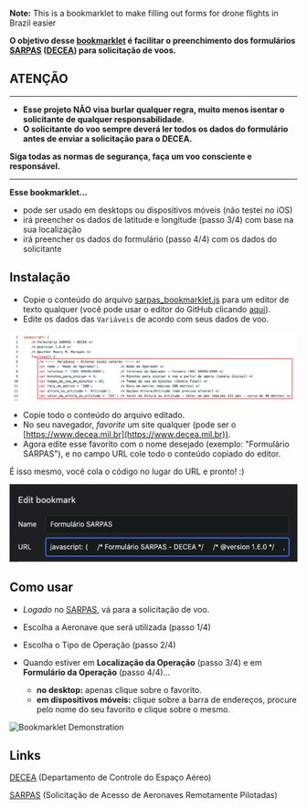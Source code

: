 **Note:** This is a bookmarklet to make filling out forms for drone flights in Brazil easier

**O objetivo desse [bookmarklet](https://pt.wikipedia.org/wiki/Bookmarklet) é facilitar o preenchimento dos formulários [SARPAS](https://servicos.decea.mil.br/sarpas) ([DECEA](https://www.decea.mil.br)) para solicitação de voos.**

## ATENÇÃO

---

- **Esse projeto NÃO visa burlar qualquer regra, muito menos isentar o solicitante de qualquer responsabilidade.**
- **O solicitante do voo sempre deverá ler todos os dados do formulário antes de enviar a solicitação para o DECEA.**

**Siga todas as normas de segurança, faça um voo consciente e responsável.**

---
    

**Esse bookmarklet...**

- pode ser usado em desktops ou dispositivos móveis (não testei no iOS)
- irá preencher os dados de latitude e longitude (passo 3/4) com base na sua localização
- irá preencher os dados do formulário (passo 4/4) com os dados do solicitante

## Instalação

- Copie o conteúdo do arquivo [sarpas_bookmarklet.js](https://github.com/maurymmarques/sarpas_bookmarklet/blob/master/sarpas_bookmarklet.js) para um editor de texto qualquer (você pode usar o editor do GitHub clicando [aqui](https://github.com/maurymmarques/sarpas_bookmarklet/edit/master/sarpas_bookmarklet.js)).
- Edite os dados das `Variáveis` de acordo com seus dados de voo.

![Variables Screenshot](https://github.com/maurymmarques/sarpas_bookmarklet/raw/master/media/variables_screenshot.png)

- Copie todo o conteúdo do arquivo editado.
- No seu navegador, *favorite* um site qualquer (pode ser o [https://www.decea.mil.br](https://www.decea.mil.br)).
- Agora edite esse favorito com o nome desejado (exemplo: "Formulário SARPAS"), e no campo URL cole todo o conteúdo copiado do editor.

É isso mesmo, você cola o código no lugar do URL e pronto! :)

![Bookmark Screenshot](https://github.com/maurymmarques/sarpas_bookmarklet/raw/master/media/bookmark_screenshot.png)

## Como usar

- *Logado* no [SARPAS](https://servicos.decea.mil.br/sarpas), vá para a solicitação de voo. 
- Escolha a Aeronave que será utilizada (passo 1/4)
- Escolha o Tipo de Operação (passo 2/4)
- Quando estiver em **Localização da Operação** (passo 3/4) e em **Formulário da Operação** (passo 4/4)...
    
    - **no desktop:** apenas clique sobre o favorito.
    - **em dispositivos móveis:** clique sobre a barra de endereços, procure pelo nome do seu favorito e clique sobre o mesmo.

![Bookmarklet Demonstration](https://github.com/maurymmarques/sarpas_bookmarklet/raw/master/media/bookmarklet_demonstration.gif)

## Links

[DECEA](https://www.decea.mil.br) (Departamento de Controle do Espaço Aéreo)

[SARPAS](https://servicos.decea.mil.br/sarpas) (Solicitação de Acesso de Aeronaves Remotamente Pilotadas)